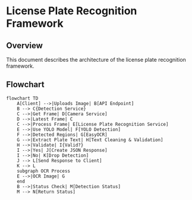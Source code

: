 # License Plate Recognition Framework

## Overview

This document describes the architecture of the license plate recognition framework.

## Flowchart

```mermaid
flowchart TD
    A[Client] -->|Uploads Image| B[API Endpoint]
    B --> C{Detection Service}
    C -->|Get Frame| D[Camera Service]
    D -->|Latest Frame| C
    C -->|Process Frame| E[License Plate Recognition Service]
    E -->|Use YOLO Model| F[YOLO Detection]
    F -->|Detected Regions| G[EasyOCR]
    G -->|Extract Plate Text| H[Text Cleaning & Validation]
    H -->|Validate| I{Valid?}
    I -->|Yes| J[Create JSON Response]
    I -->|No| K[Drop Detection]
    J --> L[Send Response to Client]
    K --> L
    subgraph OCR Process
    E -->|OCR Image| G
    end
    B -->|Status Check| M[Detection Status]
    M --> N[Return Status]
```